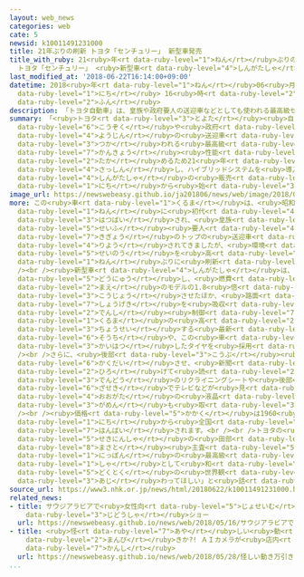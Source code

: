 ```yaml
---
layout: web_news
categories: web
cate: 5
newsid: k10011491231000
title: 21年ぶりの刷新 トヨタ「センチュリー」 新型車発売
title_with_ruby: 21<ruby>年<rt data-ruby-level="1">ねん</rt></ruby>ぶりの<ruby>刷新<rt data-ruby-level="4">さっしん</rt></ruby>
  トヨタ「センチュリー」 <ruby>新型車<rt data-ruby-level="4">しんがたしゃ</rt></ruby><ruby>発売<rt data-ruby-level="3">はつばい</rt></ruby>
last_modified_at: '2018-06-22T16:14:00+09:00'
datetime: 2018<ruby>年<rt data-ruby-level="1">ねん</rt></ruby>06<ruby>月<rt data-ruby-level="1">がつ</rt></ruby>22<ruby>日<rt
  data-ruby-level="1">にち</rt></ruby> 16<ruby>時<rt data-ruby-level="2">じ</rt></ruby>14<ruby>分<rt
  data-ruby-level="2">ふん</rt></ruby>
description: 「トヨタ自動車」は、皇族や政府要人の送迎車などとしても使われる最高級セダン「センチュリー」について、環境性能を高めるため21年ぶりに刷新し、ハイブリッドシステムを導入した新型車の販売を22日から始めました。
summary: 「<ruby>トヨタ<rt data-ruby-level="3">とよた</rt></ruby><ruby>自動車<rt data-ruby-level="3">じどうしゃ</rt></ruby>」は、<ruby>皇族<rt
  data-ruby-level="6">こうぞく</rt></ruby>や<ruby>政府<rt data-ruby-level="5">せいふ</rt></ruby><ruby>要人<rt
  data-ruby-level="4">ようじん</rt></ruby>の<ruby>送迎車<rt data-ruby-level="7">そうげいしゃ</rt></ruby>などとしても<ruby>使<rt
  data-ruby-level="3">つか</rt></ruby>われる<ruby>最高級<rt data-ruby-level="4">さいこうきゅう</rt></ruby>セダン「センチュリー」について、<ruby>環境<rt
  data-ruby-level="7">かんきょう</rt></ruby><ruby>性能<rt data-ruby-level="5">せいのう</rt></ruby>を<ruby>高<rt
  data-ruby-level="2">たか</rt></ruby>めるため21<ruby>年<rt data-ruby-level="1">ねん</rt></ruby>ぶりに<ruby>刷新<rt
  data-ruby-level="4">さっしん</rt></ruby>し、ハイブリッドシステムを<ruby>導入<rt data-ruby-level="5">どうにゅう</rt></ruby>した<ruby>新型車<rt
  data-ruby-level="4">しんがたしゃ</rt></ruby>の<ruby>販売<rt data-ruby-level="7">はんばい</rt></ruby>を22<ruby>日<rt
  data-ruby-level="1">にち</rt></ruby>から<ruby>始<rt data-ruby-level="3">はじ</rt></ruby>めました。
image_url: https://newswebeasy.github.io/ja201806/news/web/image/2018/06/22/K10011491231_1806221709_1806221718_01_02.jpg
more: この<ruby>車<rt data-ruby-level="1">くるま</rt></ruby>は、<ruby>昭和<rt data-ruby-level="3">しょうわ</rt></ruby>42<ruby>年<rt
  data-ruby-level="1">ねん</rt></ruby>に<ruby>初代<rt data-ruby-level="4">しょだい</rt></ruby>モデルが<ruby>発売<rt
  data-ruby-level="3">はつばい</rt></ruby>され、<ruby>皇族<rt data-ruby-level="6">こうぞく</rt></ruby>や<ruby>政府<rt
  data-ruby-level="5">せいふ</rt></ruby><ruby>要人<rt data-ruby-level="4">ようじん</rt></ruby>、それに<ruby>企業<rt
  data-ruby-level="7">きぎょう</rt></ruby>のトップの<ruby>送迎車<rt data-ruby-level="7">そうげいしゃ</rt></ruby>としても<ruby>利用<rt
  data-ruby-level="4">りよう</rt></ruby>されてきましたが、<ruby>環境<rt data-ruby-level="7">かんきょう</rt></ruby><ruby>性能<rt
  data-ruby-level="5">せいのう</rt></ruby>を<ruby>高<rt data-ruby-level="2">たか</rt></ruby>めるため、21<ruby>年<rt
  data-ruby-level="1">ねん</rt></ruby>ぶりに<ruby>刷新<rt data-ruby-level="4">さっしん</rt></ruby>されました。<br
  /><br /><ruby>新型車<rt data-ruby-level="4">しんがたしゃ</rt></ruby>は、ハイブリッドシステムを<ruby>導入<rt
  data-ruby-level="5">どうにゅう</rt></ruby>し、<ruby>燃費<rt data-ruby-level="5">ねんぴ</rt></ruby>を<ruby>前<rt
  data-ruby-level="2">まえ</rt></ruby>のモデルの1.8<ruby>倍<rt data-ruby-level="3">ばい</rt></ruby>にまで<ruby>向上<rt
  data-ruby-level="3">こうじょう</rt></ruby>させたほか、<ruby>路面<rt data-ruby-level="3">ろめん</rt></ruby>の<ruby>衝撃<rt
  data-ruby-level="7">しょうげき</rt></ruby>を<ruby>吸収<rt data-ruby-level="6">きゅうしゅう</rt></ruby>するため、<ruby>電子<rt
  data-ruby-level="2">でんし</rt></ruby><ruby>制御<rt data-ruby-level="7">せいぎょ</rt></ruby>で<ruby>車<rt
  data-ruby-level="1">くるま</rt></ruby>の<ruby>高<rt data-ruby-level="2">たか</rt></ruby>さを<ruby>調整<rt
  data-ruby-level="3">ちょうせい</rt></ruby>する<ruby>最新<rt data-ruby-level="4">さいしん</rt></ruby>の<ruby>装置<rt
  data-ruby-level="6">そうち</rt></ruby>や、この<ruby>車<rt data-ruby-level="1">くるま</rt></ruby>のために<ruby>開発<rt
  data-ruby-level="3">かいはつ</rt></ruby>したタイヤを<ruby>採用<rt data-ruby-level="5">さいよう</rt></ruby>しています。<br
  /><br />さらに、<ruby>後部<rt data-ruby-level="3">こうぶ</rt></ruby><ruby>座席<rt data-ruby-level="6">ざせき</rt></ruby>のスペースを<ruby>拡大<rt
  data-ruby-level="6">かくだい</rt></ruby>させ、<ruby>新聞<rt data-ruby-level="2">しんぶん</rt></ruby>を<ruby>広<rt
  data-ruby-level="2">ひろ</rt></ruby>げて<ruby>読<rt data-ruby-level="2">よ</rt></ruby>めるようにしたほか、<ruby>電動<rt
  data-ruby-level="3">でんどう</rt></ruby>のリクライニングシートや<ruby>後部<rt data-ruby-level="3">こうぶ</rt></ruby><ruby>座席<rt
  data-ruby-level="6">ざせき</rt></ruby>でテレビなどが<ruby>見<rt data-ruby-level="1">み</rt></ruby>られるよう、<ruby>大型<rt
  data-ruby-level="4">おおがた</rt></ruby>の<ruby>液晶<rt data-ruby-level="7">えきしょう</rt></ruby><ruby>画面<rt
  data-ruby-level="3">がめん</rt></ruby>も<ruby>取<rt data-ruby-level="3">と</rt></ruby>りつけました。<br
  /><br /><ruby>価格<rt data-ruby-level="5">かかく</rt></ruby>は1960<ruby>万円<rt data-ruby-level="2">まんえん</rt></ruby>で、22<ruby>日<rt
  data-ruby-level="1">にち</rt></ruby>から<ruby>全国<rt data-ruby-level="3">ぜんこく</rt></ruby>で<ruby>販売<rt
  data-ruby-level="7">はんばい</rt></ruby>されます。<br /><br />トヨタの<ruby>開発<rt data-ruby-level="3">かいはつ</rt></ruby><ruby>責任者<rt
  data-ruby-level="5">せきにんしゃ</rt></ruby>の<ruby>田部<rt data-ruby-level="8">たなべ</rt></ruby><ruby>正人<rt
  data-ruby-level="8">まさと</rt></ruby><ruby>主査<rt data-ruby-level="5">しゅさ</rt></ruby>は「<ruby>日本<rt
  data-ruby-level="1">にっぽん</rt></ruby>の<ruby>最高級<rt data-ruby-level="4">さいこうきゅう</rt></ruby><ruby>車<rt
  data-ruby-level="1">しゃ</rt></ruby>として<ruby>和<rt data-ruby-level="3">わ</rt></ruby>のテイストをもった<ruby>独特<rt
  data-ruby-level="5">どくとく</rt></ruby>の<ruby>世界観<rt data-ruby-level="4">せかいかん</rt></ruby>を<ruby>味<rt
  data-ruby-level="3">あじ</rt></ruby>わってほしい」と<ruby>話<rt data-ruby-level="2">はな</rt></ruby>していました。
source_url: https://www3.nhk.or.jp/news/html/20180622/k10011491231000.html
related_news:
- title: サウジアラビアで<ruby>女性向<rt data-ruby-level="5">じょせいむ</rt></ruby>けの<ruby>自動車<rt
    data-ruby-level="3">じどうしゃ</rt></ruby>ショー
  url: https://newswebeasy.github.io/news/web/2018/05/16/サウジアラビアで女性向けの自動車ショー
- title: <ruby>怪<rt data-ruby-level="7">あや</rt></ruby>しい<ruby>動<rt data-ruby-level="3">うご</rt></ruby>き…<ruby>万引<rt
    data-ruby-level="2">まんび</rt></ruby>きか?! ＡＩカメラが<ruby>店内<rt data-ruby-level="2">てんない</rt></ruby><ruby>監視<rt
    data-ruby-level="7">かんし</rt></ruby>
  url: https://newswebeasy.github.io/news/web/2018/05/28/怪しい動き万引きか-AIカメラが店内監視
...
```

